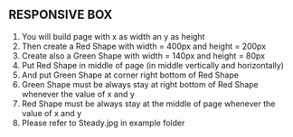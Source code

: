 ## RESPONSIVE BOX

1. You will build page with x as width an y as height &nbsp;
2. Then create a Red Shape with width = 400px and height = 200px &nbsp;
3. Create also a Green Shape with width = 140px and height = 80px &nbsp;
4. Put Red Shape in middle of page (in middle vertically and horizontally) &nbsp;
5. And put Green Shape at corner right bottom of Red Shape &nbsp;
6. Green Shape must be always stay at right bottom of Red Shape whenever the   value of x and y &nbsp;
7. Red Shape must be always stay at the middle of page whenever the value of x and y &nbsp;
8. Please refer to Steady.jpg in example folder